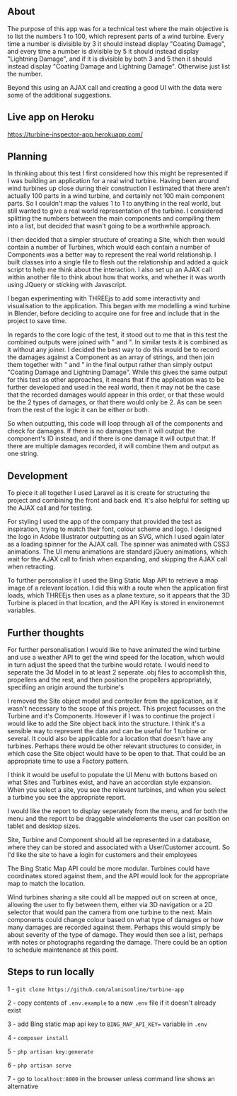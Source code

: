 ## About

The purpose of this app was for a technical test where the main objective is to list the numbers 1 to 100, which represent parts of a wind turbine. Every time a number is divisible by 3 it should instead display "Coating Damage", and every time a number is divisible by 5 it should instead display "Lightning Damage", and if it is divisible by both 3 and 5 then it should instead display "Coating Damage and Lightning Damage". Otherwise just list the number. 

Beyond this using an AJAX call and creating a good UI with the data were some of the additional suggestions.

## Live app on Heroku

https://turbine-inspector-app.herokuapp.com/

## Planning

In thinking about this test I first considered how this might be represented if I was building an application for a real wind turbine. Having been around wind turbines up close during their construction I estimated that there aren't actually 100 parts in a wind turbine, and certainly not 100 main component parts. So I couldn't map the values 1 to 1 to anything in the real world, but still wanted to give a real world representation of the turbine. I considered splitting the numbers between the main components and compiling them into a list, but decided that wasn't going to be a worthwhile approach.

I then decided that a simpler structure of creating a Site, which then would contain a number of Turbines, which would each contain a number of Components was a better way to represent the real world relationship. I built classes into a single file to flesh out the relationship and added a quick script to help me think about the interaction. I also set up an AJAX call within another file to think about how that works, and whether it was worth using JQuery or sticking with Javascript.

I began experimenting with THREEjs to add some interactivity and visualisation to the application. This began with me modelling a wind turbine in Blender, before deciding to acquire one for free and include that in the project to save time. 

In regards to the core logic of the test, it stood out to me that in this test the combined outputs were joined with " and ". In similar tests it is combined as it without any joiner. I decided the best way to do this would be to record the damages against a Component as an array of strings, and then join them together with " and " in the final output rather than simply output "Coating Damage and Lightning Damage". While this gives the same output for this test as other approaches, it means that if the application was to be further developed and used in the real world, then it may not be the case that the recorded damages would appear in this order, or that these would be the 2 types of damages, or that there would only be 2. As can be seen from the rest of the logic it can be either or both. 

So when outputting, this code will loop through all of the components and check for damages. If there is no damages then it will output the component's ID instead, and if there is one damage it will output that. If there are multiple damages recorded, it will combine them and output as one string. 

## Development

To piece it all together I used Laravel as it is create for structuring the project and combining the front and back end. It's also helpful for setting up the AJAX call and for testing.

For styling I used the app of the company that provided the test as inspiration, trying to match their font, colour scheme and logo. I designed the logo in Adobe Illustrator outputting as an SVG, which I used again later as a loading spinner for the AJAX call. The spinner was animated with CSS3 animations. The UI menu animations are standard jQuery animations, which wait for the AJAX call to finish when expanding, and skipping the AJAX call when retracting. 

To further personalise it I used the Bing Static Map API to retrieve a map image of a relevant location. I did this with a route when the application first loads, which THREEjs then uses as a plane texture, so it appears that the 3D Turbine is placed in that location, and the API Key is stored in environemnt variables. 

## Further thoughts

For further personalisation I would like to have animated the wind turbine and use a weather API to get the wind speed for the location, which would in turn adjust the speed that the turbine would rotate. I would need to seperate the 3d Model in to at least 2 seperate .obj files to accomplish this, propellers and the rest, and then position the propellers appropriately, specifiing an origin around the turbine's 

I removed the Site object model and controller from the application, as it wasn't necessary to the scope of this project. This project focusses on the Turbine and it's Components. However if I was to continue the project I would like to add the Site object back into the structure. I think it's a sensible way to represent the data and can be useful for 1 turbine or several. It could also be applicable for a location that doesn't have any turbines. Perhaps there would be other relevant structures to consider, in which case the Site object would have to be open to that. That could be an appropriate time to use a Factory pattern. 

I think it would be useful to populate the UI Menu with buttons based on what Sites and Turbines exist, and have an accordian style expansion. When you select a site, you see the relevant turbines, and when you select a turbine you see the appropriate report. 

I would like the report to display seperately from the menu, and for both the menu and the report to be draggable windelements the user can position on tablet and desktop sizes. 

Site, Turbine and Component should all be represented in a database, where they can be stored and associated with a User/Customer account. So I'd like the site to have a login for customers and their employees

The Bing Static Map API could be more modular. Turbines could have coordinates stored against them, and the API would look for the appropriate map to match the location.

Wind turbines sharing a site could all be mapped out on screen at once, allowing the user to fly between them, either via 3D navigation or a 2D selector that would pan the camera from one turbine to the next. Main components could change colour based on what type of damages or how many damages are recorded against them. Perhaps this would simply be about severity of the type of damage. They would then see a list, perhaps with notes or photographs regarding the damage. There could be an option to schedule maintenance at this point. 

## Steps to run locally

1 - `git clone https://github.com/alanisonline/turbine-app`

2 - copy contents of `.env.example` to a new `.env` file if it doesn't already exist

3 - add Bing static map api key to `BING_MAP_API_KEY=` variable in `.env`

4 - `composer install`

5 - `php artisan key:generate`

6 - `php artisan serve`

7 - go to `localhost:8000` in the browser unless command line shows an alternative